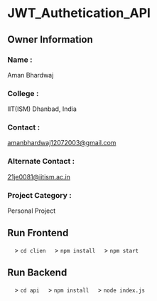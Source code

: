 # JWT_Authetication_API
## Owner Information 
### Name : 
Aman Bhardwaj
### College : 
IIT(ISM) Dhanbad, India 
### Contact : 
amanbhardwaj12072003@gmail.com
### Alternate Contact : 
21je0081@iitism.ac.in
### Project Category : 
Personal Project


## Run Frontend
&nbsp;&nbsp;&nbsp;&nbsp;> <code>cd clien</code>
&nbsp;&nbsp;&nbsp;&nbsp;> <code>npm install</code>
&nbsp;&nbsp;&nbsp;&nbsp;> <code>npm start</code>       

## Run Backend
&nbsp;&nbsp;&nbsp;&nbsp;> <code>cd api</code>
&nbsp;&nbsp;&nbsp;&nbsp;> <code>npm install</code>
&nbsp;&nbsp;&nbsp;&nbsp;> <code>node index.js</code>       

